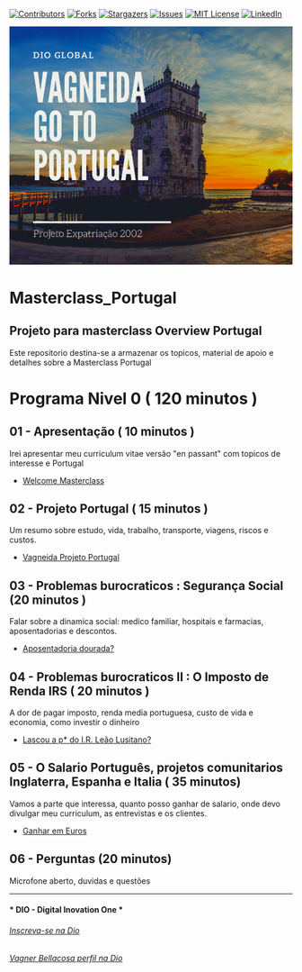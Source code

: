 <!-- PROJECT SHIELDS -->

[![Contributors][contributors-shield]][contributors-url]
[![Forks][forks-shield]][forks-url]
[![Stargazers][stars-shield]][stars-url]
[![Issues][issues-shield]][issues-url]
[![MIT License][license-shield]][license-url]
[![LinkedIn][linkedin-shield]][linkedin-url]

<!-- PROJECT LOGO -->
![Masterclass Bellacosa Adventure I](Images/Masterclass.png "Portugal Masterclass")

# Masterclass_Portugal

## Projeto para masterclass Overview Portugal

Este repositorio destina-se a armazenar os topicos, material de apoio e detalhes sobre a Masterclass Portugal

# Programa Nivel 0 ( 120 minutos )

## 01 - Apresentação ( 10 minutos )

Irei apresentar meu curriculum vitae versão "en passant" com topicos de interesse e Portugal

- [Welcome Masterclass](01_Apresentacao.MD)

## 02 - Projeto Portugal ( 15 minutos )

Um resumo sobre estudo, vida, trabalho, transporte, viagens, riscos e custos.

- [Vagneida Projeto Portugal](02_Vagneida.MD)

## 03 - Problemas burocraticos : Segurança Social (20 minutos )

Falar sobre a dinamica social: medico familiar, hospitais e farmacias, aposentadorias e descontos.

- [Aposentadoria dourada?](03_Aposentadoria.MD)

## 04 - Problemas burocraticos II : O Imposto de Renda IRS ( 20 minutos )

A dor de pagar imposto, renda media portuguesa, custo de vida e economia, como investir o dinheiro

- [Lascou a p* do I.R. Leão Lusitano?](04_LeaoLusitano.MD)

## 05 - O Salario Português, projetos comunitarios Inglaterra, Espanha e Italia ( 35 minutos)

Vamos a parte que interessa, quanto posso ganhar de salario, onde devo divulgar meu curriculum, as entrevistas e os clientes.

- [Ganhar em Euros](05_GanhandoEmEuros.MD)

## 06 - Perguntas (20 minutos)

Microfone aberto, duvidas e questões



---

#### * DIO - Digital Inovation One *
######  [Inscreva-se na Dio](https://web.dio.me/sign-up?ref=R5J3ZLTIFS)  

######  [Vagner Bellacosa perfil na Dio](https://web.dio.me/users/vagnerbellacosa?tab=achievements)  

<!-- MARKDOWN LINKS & IMAGES -->
<!-- https://www.markdownguide.org/basic-syntax/#reference-style-links -->
[contributors-shield]: https://img.shields.io/github/contributors/VagnerBellacosa/DIO_Bootcamps.svg?style=for-the-badge
[contributors-url]: https://github.com/VagnerBellacosa/DIO_Bootcamps/graphs/contributors
[forks-shield]: https://img.shields.io/github/forks/VagnerBellacosa/DIO_Bootcamps.svg?style=for-the-badge
[forks-url]: https://github.com/VagnerBellacosa/DIO_Bootcamps/network/members
[stars-shield]: https://img.shields.io/github/stars/VagnerBellacosa/DIO_Bootcamps.svg?style=for-the-badge
[stars-url]: https://github.com/VagnerBellacosa/DIO_Bootcamps/stargazers
[issues-shield]: https://img.shields.io/github/issues/VagnerBellacosa/DIO_Bootcamps.svg?style=for-the-badge
[issues-url]: https://github.com/VagnerBellacosa/DIO_Bootcamps/issues
[license-shield]: https://img.shields.io/github/license/VagnerBellacosa/DIO_Bootcamps.svg?style=for-the-badge
[license-url]: https://github.com/VagnerBellacosa/DIO_Bootcamps/blob/master/LICENSE.txt
[linkedin-shield]: https://img.shields.io/badge/-LinkedIn-black.svg?style=for-the-badge&logo=linkedin&colorB=555
[linkedin-url]: https://www.linkedin.com/in/VagnerBellacosa/
[product-screenshot]: Images/Masterclass.png.png

